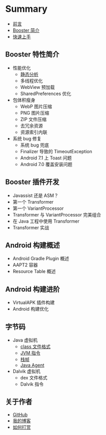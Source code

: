 # Summary

* [前言](./README.md)
* [Booster 简介](./overview.md)
* [快速上手](./getting-started.md)

## Booster 特性简介

* 性能优化
  * [静态分析](./performance/booster-static-analysis.md)
  * 多线程优化
  * WebView 预加载
  * SharedPreferences 优化
* 包体积瘦身
  * WebP 图片压缩
  * PNG 图片压缩
  * ZIP 文件压缩
  * 去冗余资源
  * 资源索引内联
* 系统 bug 修复
  * 系统 bug 兜底
  * Finalizer 导致的 TimeoutException
  * Android 7.1 上 Toast 问题
  * Android 7.0 覆盖安装问题

## Booster 插件开发

* Javassist 还是 ASM？
* 第一个 Transformer
* 第一个 VariantProcessor
* Transformer 与 VariantProcessor 完美组合
* 在 Java 工程中使用 Transformer
* Transformer 实战

## Android 构建概述

* Android Gradle Plugin 概述
* AAPT2 容器
* Resource Table 概述

## Android 构建进阶

* VirtualAPK 插件构建
* Android 构建优化

## 字节码

* Java 虚拟机
    * [class 文件格式](./jvm/class-file.md)
    * [JVM 指令](./jvm/instructions.md)
    * [栈帧](./jvm/frame.md)
    * [Java Agent](./jvm/java-agent.md)
* Dalvik 虚拟机
    * dex 文件格式
    * Dalvik 指令

## 关于作者

* [GitHub](https://github.com/johnsonlee/)
* [我的博客](https://johnsonlee.io/)
* [如何打赏](https://johnsonlee.io/donate/?AliPayQR=/img/AliPayQR.png&WeChatQR=/img/WeChatQR.png)

